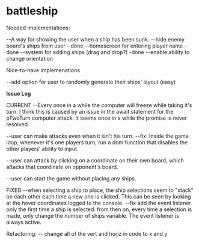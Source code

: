 # battleship

Needed implementations:

--A way for showing the user when a ship has been sunk.
--hide enemy board's ships from user - done 
--homescreen for entering player name -done 
--system for adding ships (drag and drop?) -done
    --enable ability to change orientation

Nice-to-have implemenations

--add option for user to randomly generate their ships' layout (easy)








**Issue Log**

CURRENT
--Every once in a while the computer will freeze while taking it's turn.
    I think this is caused by an issue in the await statement for the pTwoTurn computer attack. It seems once in a while the promise is never resolved.

--user can make attacks even when it isn't his turn.
    --fix: Inside the game loop, whenever it's one players turn, run a dom function that disables the other players' ability to input.

--user can attack by clicking on a coordinate on their own board, which attacks that coordinate on opponent's board.

--user can start the game without placing any ships.

FIXED
--when selecting a ship to place, the ship selections seem to "stack" on each other each time a new one is clicked. This can be seen by looking at the hover coordinates logged to the console.
    --fix
        add the event listener only the first time a ship is selected.
        from then on, every time a selection is made, only change the number of ships variable. The event listener is always active.



Refactoring:
-- change all of the vert and horiz in code to x and y

